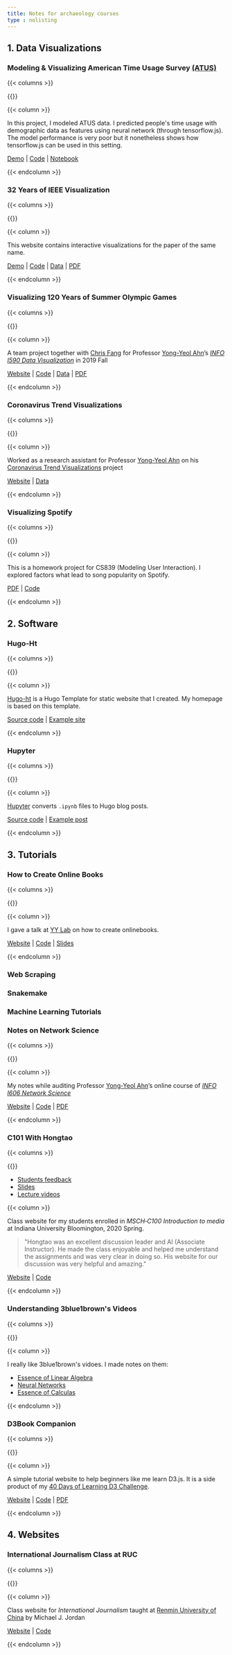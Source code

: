 ```yaml
---
title: Notes for archaeology courses
type : nolisting
---
```

## 1. Data Visualizations

### Modeling & Visualizing American Time Usage Survey [(ATUS)](https://www.bls.gov/TUS/)

{{< columns >}}

{{<figure-a src="/media/projects/atus.png" link="https://atus.hongtaoh.com/" >}}

{{< column >}}

In this project, I modeled ATUS data. I predicted people's time usage with demographic data as features using neural network (through tensorflow.js). The model performance is very poor but it nonetheless shows how tensorflow.js can be used in this setting. 

[Demo](https://atus.hongtaoh.com/) | [Code](https://github.com/hongtaoh/atus-vis) | [Notebook](https://observablehq.com/@hongtaoh/tensorflow-neural-network-new)

{{< endcolumn >}}

### 32 Years of IEEE Visualization

{{< columns >}}

{{<figure-a src="/media/projects/32vis-sankey.png" link="https://observablehq.com/@hongtaoh/sankey-diagram-of-citation-flows" >}}

{{< column >}}

This website contains interactive visualizations for the paper of the same name. 

[Demo](https://32vis.hongtaoh.com/) | [Code](https://github.com/hongtaoh/32vis) | [Data](https://osf.io/zkvjm/) | [PDF](https://arxiv.org/pdf/2208.03772.pdf)

{{< endcolumn >}}

### Visualizing 120 Years of Summer Olympic Games
{{< columns >}}

{{<figure-a src="https://raw.githubusercontent.com/hongtaoh/olymvis/master/static/pics/g-4-2.png" link="https://olymvis.hongtaoh.com/" >}}

{{< column >}}

A team project together with [Chris Fang](https://www.linkedin.com/in/chriszihuifang) for Professor [Yong-Yeol Ahn](http://yongyeol.com/)’s [*INFO I590 Data Visualization*](https://yyahn.com/dviz-course/) in 2019 Fall

[Website](https://olymvis.hongtaoh.com/) | [Code](https://github.com/hongtaoh/olymvis) | [Data](https://github.com/hongtaoh/olymvis-data) | [PDF](https://raw.githubusercontent.com/hongtaoh/olymvis/master/static/tex-pdf/fang_hao_olymvis.pdf)

{{< endcolumn >}}

### Coronavirus Trend Visualizations
{{< columns >}}

{{<figure-a src="/media/projects/covid19-2.png" link="https://yyahn.com/covid19-dashboard/" >}}

{{< column >}}

Worked as a research assistant for Professor [Yong-Yeol Ahn](http://yongyeol.com/) on his [Coronavirus Trend Visualizations](https://yyahn.com/covid19-dashboard/) project

[Website](https://yyahn.com/covid19-dashboard/) | [Data](https://github.com/covid19-data/covid19-data)

{{< endcolumn >}}

### Visualizing Spotify

{{< columns >}}

{{<figure-a src="/media/projects/spotify-vis.png" link="https://github.com/hongtaoh/spotify-viz/blob/master/What%20makes%20popular%20singers%20on%20spotify%20popular%3F%20.ipynb" >}}

{{< column >}}

This is a homework project for CS839 (Modeling User Interaction). I explored factors what lead to song popularity on Spotify. 

[PDF](/files/spotify.pdf) | [Code](https://github.com/hongtaoh/spotify-viz/blob/master/What%20makes%20popular%20singers%20on%20spotify%20popular%3F%20.ipynb)

{{< endcolumn >}}

## 2. Software

### Hugo-Ht

{{< columns >}}

{{<figure-a src="https://raw.githubusercontent.com/hongtaoh/hugo-ht/master/static/media/exampleSite.png" link="https://github.com/hongtaoh/hugo-ht" >}}

{{< column >}}

[Hugo-ht](https://github.com/hongtaoh/hugo-ht) is a Hugo Template for static website that I created. My homepage is based on this template. 

[Source code](https://github.com/hongtaoh/hugo-ht) | [Example site](https://hugo-ht.hongtaoh.com/)

{{< endcolumn >}}

### Hupyter

{{< columns >}}

{{<figure-a src="/media/projects/hupyter.png" link="https://github.com/hongtaoh/hupyter" >}}

{{< column >}}

[Hupyter](https://github.com/hongtaoh/hupyter) converts `.ipynb` files to Hugo blog posts. 

[Source code](https://github.com/hongtaoh/hupyter) | [Example post](https://hongtaoh.com/en/2022/09/26/knn/)

{{< endcolumn >}}

## 3. Tutorials
### How to Create Online Books

{{< columns >}}

{{<figure-a src="/media/projects/onlinebook-portfolio.png" link="https://onlinebook.hongtaoh.com/portfolio/" >}}

{{< column >}}

I gave a talk at [YY Lab](http://yongyeol.com/) on how to create onlinebooks. 

[Website](https://onlinebook.hongtaoh.com/portfolio/) | [Code](https://github.com/hongtaoh/onlinebook) | [Slides](https://onlinebook.hongtaoh.com/slides/onlinebook.html#1)

{{< endcolumn >}}

### Web Scraping

### Snakemake 

### Machine Learning Tutorials

### Notes on Network Science
{{< columns >}}

{{<figure-a src="/media/projects/bfsD2.png" link="https://netsci.hongtaoh.com/" >}}

{{< column >}}

My notes while auditing Professor [Yong-Yeol Ahn](http://yongyeol.com/)’s online course of [*INFO I606 Network Science*](https://github.com/yy/netsci-course)

[Website](https://netsci.hongtaoh.com/) | [Code](https://github.com/hongtaoh/netsci-notes) | [PDF](https://netsci.hongtaoh.com/netsci.pdf)

{{< endcolumn >}}

### C101 With Hongtao
{{< columns >}}

{{<figure-a src="/media/projects/c101.png" link="https://c101.hongtaoh.com/" >}}

- [Students feedback](https://c101.hongtaoh.com/feedback/)
- [Slides](https://c101.hongtaoh.com/slides/)
- [Lecture videos](https://c101.hongtaoh.com/videos/)

{{< column >}}

Class website for my students enrolled in *MSCH‑C100 Introduction to media* at Indiana University Bloomington, 2020 Spring.

> "Hongtao was an excellent discussion leader and AI (Associate Instructor). He made the class enjoyable and helped me understand the assignments and was very clear in doing so. His website for our discussion was very helpful and amazing." 

[Website](https://c101.hongtaoh.com/) | [Code](https://github.com/hongtaoh/c101)

{{< endcolumn >}}

### Understanding 3blue1brown's Videos

{{< columns >}}

{{<figure-a src="https://hongtaoh.com/media/enblog/la/vectors-triangle.png" link="/en/blog/" >}}

{{< column >}}

I really like 3blue1brown's vidoes. I made notes on them:

- [Essence of Linear Algebra](/en/2022/07/07/la/)
- [Neural Networks](/en/2022/05/11/3blue1brown-nn/)
- [Essence of Calculas](/en/2022/09/30/clac/)

{{< endcolumn >}}

<!-- ### Blog Posts of "How to" Series
{{< columns >}}

{{<figure-a src="https://hongtaoh.com/en/blog/2020-09-07-how-to-understand-d3-scales_files/figure-html/input-output-mapping-1.png" link="/en/blog/" >}}

{{< column >}}

Tutorial posts on a variety of topics. Representatives:

- [How to Understand `D3.js` Continuous Scales](/en/2020/09/07/d3-scales/)
- [How to Build a Website Using Hugo](/en/2020/06/05/get-started-with-hugo/)
- [How to Use Legacy Jupyterbook](/en/2020/07/25/legacy-jupyterbook/)
- [How to Plot a Network's Degree Distribution](/en/2020/08/19/plot-degree-distribution-using-igraph/)
- [How to Print Directory Trees on Mac](/en/2020/08/31/mac-directory-tree/)
- [How to Make a Pull Request on GitHub](/en/2020/10/05/github-pull-request/)
- [How to Embed an Observable Notebook](/en/2020/11/02/observable-hugo-embed/)
- [How to Distinguish Between `If` and `While`](/en/2020/10/13/if-while/)
- [How to Create Custom Blocks in Hugo](/en/2020/11/03/custom-blocks-hugo/)
- [How to Use Different Fonts on Overleaf](/en/2020/11/13/overleaf-latex-fonts/)

{{< endcolumn >}} -->

### D3Book Companion
{{< columns >}}

{{<figure-a src="/media/projects/d3book-5.png" link="https://d3book.hongtaoh.com/" >}}


<!-- Image adapted from [here](https://banner2.cleanpng.com/20180329/faq/kisspng-book-clip-art-open-book-5abd5bdd75f3c8.2387098515223592614831.jpg)
 -->

{{< column >}}

A simple tutorial website to help beginners like me learn D3.js. It is a side product of my [40 Days of Learning D3 Challenge](https://observablehq.com/collection/@hongtaoh/45-days-of-learning-d3).

[Website](https://d3book.hongtaoh.com/) | [Code](https://github.com/hongtaoh/d3book) | [PDF](https://d3book.hongtaoh.com/d3book.pdf)

{{< endcolumn >}}

## 4. Websites
### International Journalism Class at RUC
{{< columns >}}

{{<figure-a src="/media/projects/ruc.png" link="https://rucer.netlify.app/" >}}

{{< column >}}

Class website for *International Journalism* taught at [Renmin University of China](https://en.wikipedia.org/wiki/Renmin_University_of_China) by Michael J. Jordan

[Website](https://rucer.netlify.app/) | [Code](https://github.com/hongtaoh/guoxinban)

{{< endcolumn >}}


